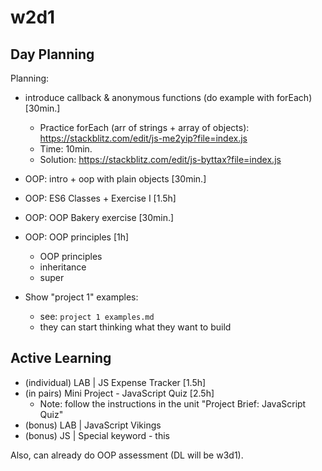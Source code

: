 
# w2d1



## Day Planning

Planning:

- introduce callback & anonymous functions (do example with forEach) [30min.]
  - Practice forEach (arr of strings + array of objects): https://stackblitz.com/edit/js-me2yip?file=index.js
  - Time: 10min.
  - Solution: https://stackblitz.com/edit/js-byttax?file=index.js

- OOP: intro + oop with plain objects [30min.]
- OOP: ES6 Classes + Exercise I [1.5h]
- OOP: OOP Bakery exercise [30min.]
- OOP: OOP principles [1h]
  - OOP principles
  - inheritance
  - super

- Show "project 1" examples:
  - see: `project 1 examples.md`
  - they can start thinking what they want to build



## Active Learning

- (individual) LAB | JS Expense Tracker  [1.5h]
- (in pairs) Mini Project - JavaScript Quiz  [2.5h]
  - Note: follow the instructions in the unit "Project Brief: JavaScript Quiz"
  <!-- @LT: the project brief includes much more detailed instructions than the units for each specific day -->
- (bonus) LAB | JavaScript Vikings
- (bonus) JS | Special keyword - this

Also, can already do OOP assessment (DL will be w3d1).

<!-- Note: mini-project research includes reading the unit "JS | Special keyword - this" -->

<!-- 
@todo mini-project: 
- instructions for mini-project are duplicated between project brief & day tasks.
- also, in day 1, instructions say that all team members should clone, but we still haven't seen how to split tasks (so it's better to just do pair programming)
-->


